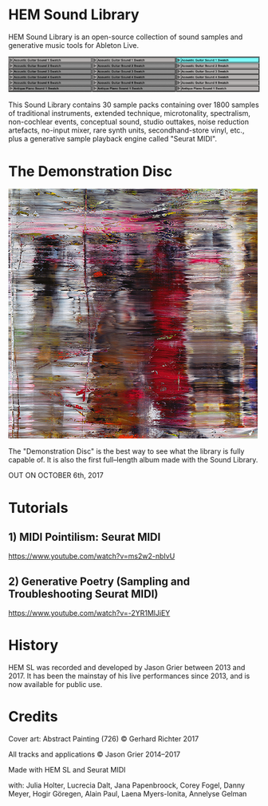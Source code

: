 # HEM Sound Library

HEM Sound Library is an open-source collection of sound samples and generative music tools for Ableton Live.

!["Picture of the wind chime."](Misc/chime-thin.gif "Picture of the wind chime.")

This Sound Library contains 30 sample packs containing over 1800 samples of traditional instruments, extended technique, microtonality, spectralism, non-cochlear events, conceptual sound, studio outtakes, noise reduction artefacts, no-input mixer, rare synth units, secondhand-store vinyl, etc., plus a generative sample playback engine called "Seurat MIDI".


# The Demonstration Disc

!["The album cover."](Misc/dd-cover-500.jpg "The album cover.")

The "Demonstration Disc" is the best way to see what the library is fully capable of. It is also the first full–length album made with the Sound Library.

OUT ON OCTOBER 6th, 2017

# Tutorials

## 1) MIDI Pointilism: Seurat MIDI

https://www.youtube.com/watch?v=ms2w2-nbIvU

## 2) Generative Poetry (Sampling and Troubleshooting Seurat MIDI)

https://www.youtube.com/watch?v=-2YR1MlJiEY

# History

HEM SL was recorded and developed by Jason Grier between 2013 and 2017. It has been the  mainstay of his live performances since 2013, and is now available for public use.

# Credits

Cover art: Abstract Painting (726) © Gerhard Richter 2017

All tracks and applications © Jason Grier 2014–2017

Made with HEM SL and Seurat MIDI

with: Julia Holter, Lucrecia Dalt, Jana Papenbroock, Corey Fogel, Danny Meyer, Hogir Göregen, Alain Paul, Laena Myers-Ionita, Annelyse Gelman
